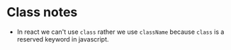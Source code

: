 # Class notes

- In react we can't use `class` rather we use `className` because `class` is a reserved keyword in javascript.
